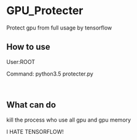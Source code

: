 # GPU_Protecter
Protect gpu from full usage by tensorflow

## How to use
User:ROOT


Command: python3.5 protecter.py

<br>

## What can do
kill the process who use all gpu and gpu memory


I HATE TENSORFLOW!
